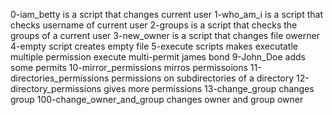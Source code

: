 0-iam_betty is a script that changes current user
1-who_am_i is a script that checks username of current user
2-groups is a script that checks the groups of a current user
3-new_owner is a script that changes file owerner
4-empty script creates empty file
5-execute scripts makes executatle
multiple permission
execute multi-permit
james bond
9-John_Doe adds some permits
10-mirror_permissions mirros permissoions
11-directories_permissions permissions on subdirectories of a directory
12-directory_permissions gives more permissions
13-change_group changes group
100-change_owner_and_group changes owner and group owner
